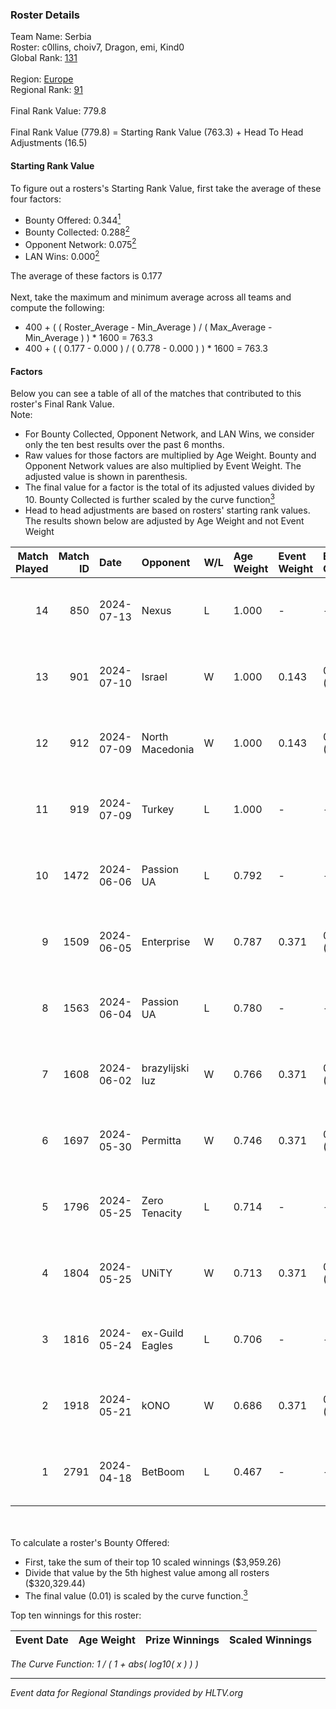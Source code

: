 ### Roster Details<br />
Team Name: Serbia<br />
Roster: c0llins, choiv7, Dragon, emi, Kind0<br />
Global Rank: [131](../standings_global.md)<br />
<br />
Region: [Europe]( ../standings_europe.md)<br />
Regional Rank: [91]( ../standings_europe.md)<br />
<br />
Final Rank Value:  779.8<br />
<br />
Final Rank Value (779.8) = Starting Rank Value (763.3) + Head To Head Adjustments (16.5)<br />

#### Starting Rank Value<br />
To figure out a rosters's Starting Rank Value, first take the average of these four factors:<br />
- Bounty Offered: 0.344[<sup>1</sup>](#table2)
- Bounty Collected: 0.288[<sup>2</sup>](#table1)
- Opponent Network: 0.075[<sup>2</sup>](#table1)
- LAN Wins: 0.000[<sup>2</sup>](#table1)

The average of these factors is 0.177<br />
<br />
Next, take the maximum and minimum average across all teams and compute the following:<br />
- 400 + ( ( Roster_Average - Min_Average ) / ( Max_Average - Min_Average ) ) * 1600 = 763.3
- 400 + ( ( 0.177 - 0.000 ) / ( 0.778 - 0.000 ) ) * 1600 = 763.3


#### Factors<br />
Below you can see a table of all of the matches that contributed to this roster's Final Rank Value.<br />
Note:<br />

- For Bounty Collected, Opponent Network, and LAN Wins, we consider only the ten best results over the past 6 months.
- Raw values for those factors are multiplied by Age Weight. Bounty and Opponent Network values are also multiplied by Event Weight. The adjusted value is shown in parenthesis.
- The final value for a factor is the total of its adjusted values divided by 10. Bounty Collected is further scaled by the curve function[<sup>3</sup>](#curveFunction)
- Head to head adjustments are based on rosters' starting rank values. The results shown below are adjusted by Age Weight and not Event Weight
<span id="table1"></span><br />


| Match Played | Match ID | Date       | Opponent        | W/L | Age Weight | Event Weight | Bounty Collected | Opponent Network | LAN Wins  | H2H Adj. | Roster                              |
| -: | -: | :- | :- | :- | :- | :- | :- | :- | :- | -: | :- |
|           14 |      850 | 2024-07-13 | Nexus           | L   | 1.000      | -            | -                | -                | -         |   -17.94 | c0llins, choiv7, Dragon, emi, Kind0 |
|           13 |      901 | 2024-07-10 | Israel          | W   | 1.000      | 0.143        | 0.000 (0.000)    | 0.038 (0.005)    | 0 (0.000) |     3.13 | c0llins, Dragon, emi, Kind0, VLDN   |
|           12 |      912 | 2024-07-09 | North Macedonia | W   | 1.000      | 0.143        | 0.000 (0.000)    | 0.000 (0.000)    | 0 (0.000) |     3.11 | c0llins, choiv7, Dragon, emi, Kind0 |
|           11 |      919 | 2024-07-09 | Turkey          | L   | 1.000      | -            | -                | -                | -         |   -25.68 | c0llins, choiv7, Dragon, emi, Kind0 |
|           10 |     1472 | 2024-06-06 | Passion UA      | L   | 0.792      | -            | -                | -                | -         |    -5.06 | aidKiT, c0llins, Dragon, emi, xicoz |
|            9 |     1509 | 2024-06-05 | Enterprise      | W   | 0.787      | 0.371        | 0.039 (0.011)    | 0.641 (0.187)    | 0 (0.000) |    16.64 | aidKiT, c0llins, Dragon, emi, VLDN  |
|            8 |     1563 | 2024-06-04 | Passion UA      | L   | 0.780      | -            | -                | -                | -         |    -4.53 | aidKiT, c0llins, Dragon, emi, xicoz |
|            7 |     1608 | 2024-06-02 | brazylijski luz | W   | 0.766      | 0.371        | 0.008 (0.002)    | 0.250 (0.071)    | 0 (0.000) |    13.46 | aidKiT, c0llins, Dragon, emi, xicoz |
|            6 |     1697 | 2024-05-30 | Permitta        | W   | 0.746      | 0.371        | 0.023 (0.006)    | 0.919 (0.254)    | 0 (0.000) |    16.25 | aidKiT, c0llins, Dragon, emi, xicoz |
|            5 |     1796 | 2024-05-25 | Zero Tenacity   | L   | 0.714      | -            | -                | -                | -         |    -3.19 | aidKiT, c0llins, Dragon, emi, xicoz |
|            4 |     1804 | 2024-05-25 | UNiTY           | W   | 0.713      | 0.371        | 0.024 (0.006)    | 0.331 (0.088)    | 0 (0.000) |    16.45 | aidKiT, c0llins, Dragon, emi, xicoz |
|            3 |     1816 | 2024-05-24 | ex-Guild Eagles | L   | 0.706      | -            | -                | -                | -         |    -9.20 | aidKiT, c0llins, Dragon, emi, xicoz |
|            2 |     1918 | 2024-05-21 | kONO            | W   | 0.686      | 0.371        | 0.028 (0.007)    | 0.553 (0.140)    | 0 (0.000) |    13.48 | aidKiT, c0llins, Dragon, emi, xicoz |
|            1 |     2791 | 2024-04-18 | BetBoom         | L   | 0.467      | -            | -                | -                | -         |    -0.39 | aidKiT, c0llins, Dragon, emi, xicoz |

<br />
<span id="table2"></span><br />
To calculate a roster's Bounty Offered:<br />

- First, take the sum of their top 10 scaled winnings ($3,959.26)
- Divide that value by the 5th highest value among all rosters ($320,329.44)
- The final value (0.01) is scaled by the curve function.[<sup>3</sup>](#curveFunction)

Top ten winnings for this roster:<br />

| Event Date | Age Weight | Prize Winnings | Scaled Winnings |
| :- | -: | :- | :- |


<span id="curveFunction"></span>_The Curve Function: 1 / ( 1 + abs( log10( x ) ) )_<br />

---
_Event data for Regional Standings provided by HLTV.org_<br />
